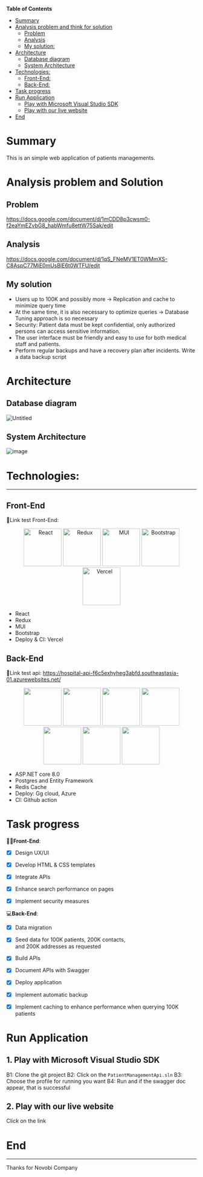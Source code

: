 <!-- START doctoc generated TOC please keep comment here to allow auto update -->
<!-- DON'T EDIT THIS SECTION, INSTEAD RE-RUN doctoc TO UPDATE -->

**Table of Contents** 

- [Summary](#summary)
- [Analysis problem and think for solution](#analysis-problem-and-think-for-solution)
  - [Problem](#problem)
  - [Analysis](#analysis)
  - [My solution:](#my-solution)
- [Architecture](#architecture)
  - [Database diagram](#database-diagram)
  - [System Architecture](#system-architecture)
- [Technologies:](#technologies)
  - [Front-End:](#front-end)
  - [Back-End:](#back-end)
- [Task progress](#task-progress)
- [Run Application](#run-application)
  - [Play with Microsoft Visual Studio SDK](#play-with-microsoft-visual-studio-sdk)
  - [Play with our live website](#play-with-our-live-website)
- [End](#end)

<!-- END doctoc generated TOC please keep comment here to allow auto update -->

# Summary

This is an simple web application of patients managements.

# Analysis problem and Solution

## Problem

https://docs.google.com/document/d/1mCDD8p3cwsm0-f2eaYmEZvbG8_habWmfu8ettW75Sak/edit

## Analysis

https://docs.google.com/document/d/1qS_FNeMV1ET0WMmXS-C8AspC77MiE0mUsBlE6t0WTFU/edit

## My solution

- Users up to 100K and possibly more -> Replication and cache to minimize query time
- At the same time, it is also necessary to optimize queries -> Database Tuning approach is so necessary
- Security: Patient data must be kept confidential, only authorized persons can access sensitive information.
- The user interface must be friendly and easy to use for both medical staff and patients.
- Perform regular backups and have a recovery plan after incidents. Write a data backup script

# Architecture

## Database diagram
![Untitled](https://github.com/user-attachments/assets/cc99a717-4525-4db7-ae98-f5b7fc91a2c9)
## System Architecture
![image](https://github.com/user-attachments/assets/ba8a1459-fcf8-4705-a522-019d73d3e7af)
# Technologies:

---

## Front-End

🔗Link test Front-End:

<p align="center">
  <img src="https://encrypted-tbn0.gstatic.com/images?q=tbn:ANd9GcSg1MndL-Xp1JcnqaB0YOqTp6zDjrwYyGKsPA&s" alt="React" width="100"/>
  <img src="https://encrypted-tbn0.gstatic.com/images?q=tbn:ANd9GcRwh-2btrw1P54k-yIKqG_lsB_SVc48vGzWZQ&s" alt="Redux" width="100"/>
  <img src="https://yt3.googleusercontent.com/bAPgcc0NUsnRyyikb_X6cz4Wdv4vFGZ0PvdAZs6dHgeMjXcau5AM7aFqdFxzP_UBXlbwiBg4=s900-c-k-c0x00ffffff-no-rj" alt="MUI" width="100"/>
  <img src="https://upload.wikimedia.org/wikipedia/commons/thumb/b/b2/Bootstrap_logo.svg/800px-Bootstrap_logo.svg.png" alt="Bootstrap" width="100"/>
  <img src="https://assets.vercel.com/image/upload/front/favicon/vercel/180x180.png" alt="Vercel" width="100"/>
</p>

- React
- Redux
- MUI
- Bootstrap
- Deploy & CI: Vercel

## Back-End

🔗Link test api: https://hospital-api-f6c5exhyheg3abfd.southeastasia-01.azurewebsites.net/

<p align="center">
  <img src="https://www.pragimtech.com/wp-content/uploads/2019/04/aspnet.png" width="100" />
  <img src="https://encrypted-tbn0.gstatic.com/images?q=tbn:ANd9GcRUmnFYeOmmAlNV9_ZTu5cYgS2L55Q1pt9QyA&s" width="100" />
  <img src="https://netcore.vn/uploads/media/7938987e-d3f0-4f9e-8530-16571dca4639.png" width="100" />
  <img src="https://www.tothenew.com/blog/wp-ttn-blog/uploads/2023/09/redis_logo-1.png" width="100" />
  <img src="https://techvccloud.mediacdn.vn/280518386289090560/2021/9/1/google-cloud-la-gi-16304808306551940059468-0-14-315-575-crop-16304808366241927824846.jpg" width="100" />
  <img src="https://upload.wikimedia.org/wikipedia/commons/thumb/f/fa/Microsoft_Azure.svg/1200px-Microsoft_Azure.svg.png" width="100" />
  <img src="https://media.dev.to/cdn-cgi/image/width=1080,height=1080,fit=cover,gravity=auto,format=auto/https%3A%2F%2Fdev-to-uploads.s3.amazonaws.com%2Fuploads%2Farticles%2Fft4iy3x3bugjdroygk1b.png" width="100" />
</p>

- ASP.NET core 8.0
- Postgres and Entity Framework
- Redis Cache
- Deploy: Gg cloud, Azure
- CI: Github action

# Task progress

👨‍💻**Front-End**:

- [x] Design UX/UI

- [x] Develop HTML & CSS templates

- [x] Integrate APIs

- [x] Enhance search performance on pages

- [x] Implement security measures

💻**Back-End**:

- [x] Data migration

- [x] Seed data for 100K patients, 200K contacts, and 200K addresses as requested

- [x] Build APIs

- [x] Document APIs with Swagger

- [x] Deploy application

- [x] Implement automatic backup

- [x] Implement caching to enhance performance when querying 100K patients

# Run Application

## 1. Play with Microsoft Visual Studio SDK

B1: Clone the git project
B2: Click on the `PatientManagementApi.sln`
B3: Choose the profile for running you want
B4: Run and if the swagger doc appear, that is successful

## 2. Play with our live website

Click on the link

# End

---

Thanks for Novobi Company
